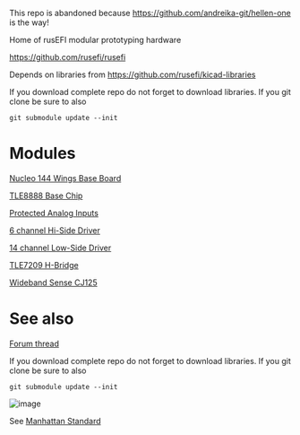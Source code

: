 This repo is abandoned because https://github.com/andreika-git/hellen-one is the way!



Home of rusEFI modular prototyping hardware

https://github.com/rusefi/rusefi

Depends on libraries from https://github.com/rusefi/kicad-libraries

If you download complete repo do not forget to download libraries. If you git clone be sure to also

`git submodule update --init`

# Modules

[Nucleo 144 Wings Base Board](NUCLEO144_wing)

[TLE8888 Base Chip](TLE8888_Module)

[Protected Analog Inputs](Analog_Input_Module)

[6 channel Hi-Side Driver](highside_module)

[14 channel Low-Side Driver](lowside)

[TLE7209 H-Bridge](TLE7209_or_MC33186_H-Bridge_Breakout)

[Wideband Sense CJ125](cj125_Module)

# See also

[Forum thread](https://rusefi.com/forum/viewtopic.php?f=4&t=1459)


If you download complete repo do not forget to download libraries. If you git clone be sure to also

`git submodule update --init`


![image](wings_20191129.jpg)

See [Manhattan Standard](Manhattan_standard.md)
